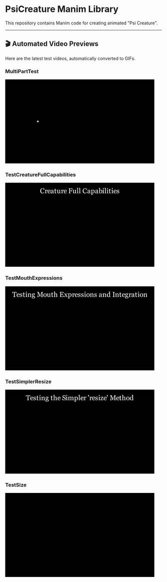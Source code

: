 # PsiCreature Manim Library

This repository contains Manim code for creating animated "Psi Creature".

---

## 🎬 Automated Video Previews

Here are the latest test videos, automatically converted to GIFs.


<!-- START_GIFS -->
### MultiPartTest
[![Preview of MultiPartTest](media/videos/tests/1080p60/gifs/MultiPartTest.gif)](./media/videos/tests/1080p60/MultiPartTest.mp4)

### TestCreatureFullCapabilities
[![Preview of TestCreatureFullCapabilities](media/videos/tests/1080p60/gifs/TestCreatureFullCapabilities.gif)](./media/videos/tests/1080p60/TestCreatureFullCapabilities.mp4)

### TestMouthExpressions
[![Preview of TestMouthExpressions](media/videos/tests/1080p60/gifs/TestMouthExpressions.gif)](./media/videos/tests/1080p60/TestMouthExpressions.mp4)

### TestSimplerResize
[![Preview of TestSimplerResize](media/videos/tests/1080p60/gifs/TestSimplerResize.gif)](./media/videos/tests/1080p60/TestSimplerResize.mp4)

### TestSize
[![Preview of TestSize](media/videos/tests/1080p60/gifs/TestSize.gif)](./media/videos/tests/1080p60/TestSize.mp4)


<!-- END_GIFS -->
